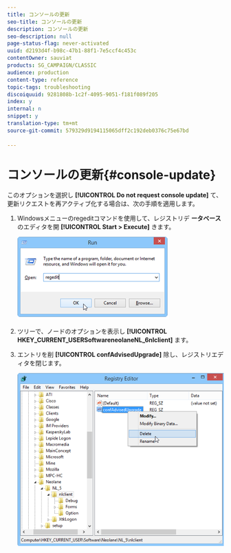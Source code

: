 ```yaml
---
title: コンソールの更新
seo-title: コンソールの更新
description: コンソールの更新
seo-description: null
page-status-flag: never-activated
uuid: d2193d4f-b98c-47b1-88f1-7e5ccf4c453c
contentOwner: sauviat
products: SG_CAMPAIGN/CLASSIC
audience: production
content-type: reference
topic-tags: troubleshooting
discoiquuid: 9281808b-1c2f-4095-9051-f181f089f205
index: y
internal: n
snippet: y
translation-type: tm+mt
source-git-commit: 579329d9194115065dff2c192deb0376c75e67bd

---
```



# コンソールの更新{#console-update}

このオプションを選択し **[!UICONTROL Do not request console update]** て、更新リクエストを再アクティブ化する場合は、次の手順を適用します。

1. Windowsメニューのregeditコマンドを使用して、レジストリデ **ータベース** のエディタを開 **[!UICONTROL Start > Execute]** きます。

   ![](assets/ncs_console_update_1.png)

1. ツリーで、ノードのオプションを表示し **[!UICONTROL HKEY_CURRENT_USERSoftwareneolaneNL_6nlclient]** ます。
1. エントリを削 **[!UICONTROL confAdvisedUpgrade]** 除し、レジストリエディタを閉じます。

   ![](assets/ncs_console_update_2.png)

